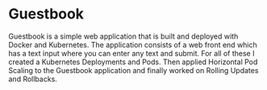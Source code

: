 # Guestbook
Guestbook is a simple web application that is built and deployed with Docker and Kubernetes. The application consists of a web front end which has a text input where you can enter any text and submit. For all of these I created a Kubernetes Deployments and Pods. Then applied Horizontal Pod Scaling to the Guestbook application and finally worked on Rolling Updates and Rollbacks.
